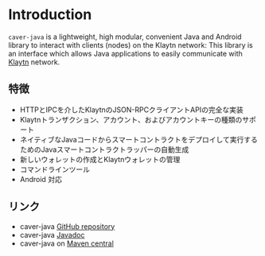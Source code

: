 # Introduction <a id="introduction"></a>

`caver-java` is a lightweight, high modular, convenient Java and Android library to interact with clients \(nodes\) on the Klaytn network: This library is an interface which allows Java applications to easily communicate with [Klaytn](https://www.klaytn.com) network.

## 特徴 <a id="features"></a>

* HTTPとIPCを介したKlaytnのJSON-RPCクライアントAPIの完全な実装
* Klaytnトランザクション、アカウント、およびアカウントキーの種類のサポート
* ネイティブなJavaコードからスマートコントラクトをデプロイして実行するためのJavaスマートコントラクトラッパーの自動生成
* 新しいウォレットの作成とKlaytnウォレットの管理
* コマンドラインツール
* Android 対応

## リンク <a id="links"></a>

* caver-java [GitHub repository](https://github.com/klaytn/caver-java)
* caver-java [Javadoc](https://javadoc.io/doc/com.klaytn.caver/core)
* caver-java on [Maven central](https://search.maven.org/artifact/com.klaytn.caver/core)

